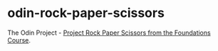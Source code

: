 # odin-rock-paper-scissors
The Odin Project - [Project Rock Paper Scissors from the Foundations Course](https://www.theodinproject.com/lessons/foundations-rock-paper-scissors).
